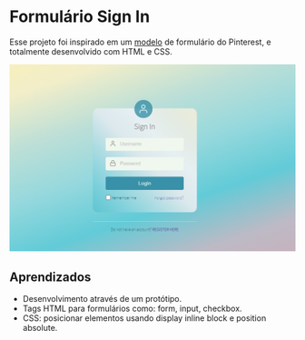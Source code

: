 # Formulário Sign In

Esse projeto foi inspirado em um [modelo](https://br.pinterest.com/pin/15551561204144109/) de formulário do Pinterest, e totalmente desenvolvido com HTML e CSS.

![enter image description here](https://github.com/pmagalhaes2/signinform-pinterest/blob/main/img/image.PNG?raw=true)

## Aprendizados

-  Desenvolvimento através de um protótipo.
- Tags HTML para formulários como: form, input, checkbox.
-   CSS: posicionar elementos usando display inline block e position absolute.
